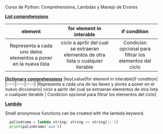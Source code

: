   Curso de Python: Comprehensions, Lambdas y Manejo de Errores

  **[List comprehensions](https://docs.python.org/3/tutorial/datastructures.html#list-comprehensions)**

  |element|for element in interable|if condition|
  |:---:|:---:|:---:|
  |Representa a cada uno delos elementos a poner en la nueva lista| ciclo a aprtir del cual se extraeran elementos de otra lista o cualquier iterable | Condicion opcional para filtrar los elementos del ciclo|


 **[Dictionary comprehensions](https://docs.python.org/3/tutorial/datastructures.html#list-comprehensions)**
 |keyLvalue|for element in interable|if condition|
  |:---:|:---:|:---:|
  |Representa a cada una de las llaves y alores a poner en el nuevo diccionario| ciclo a aprtir del cual se extraeran elementos de otra lista o cualquier iterable | Condicion opcional para filtrar los elementos del ciclo|

  
  **[Lambda](https://docs.python.org/3/tutorial/controlflow.html?highlight=lambda#lambda-expressions)**
  
Small anonymous functions can be created with the lambda keyword.
```python
  palindrome = lambda string: string == string[::-1]
  print(palindrome('ana'))
```
  
